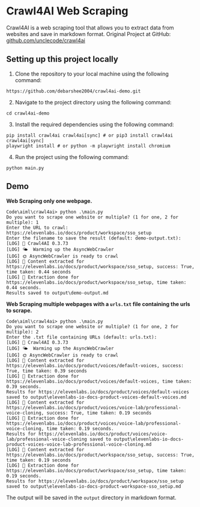 # Crawl4AI Web Scraping

Crawl4AI is a web scraping tool that allows you to extract data from websites and save in markdown format.
Original Project at GitHub: [github.com/unclecode/crawl4ai](https://github.com/unclecode/crawl4ai)

## Setting up this project locally

1. Clone the repository to your local machine using the following command:

```
https://github.com/debarshee2004/crawl4ai-demo.git
```

2. Navigate to the project directory using the following command:

```
cd crawl4ai-demo
```

3. Install the required dependencies using the following command:

```
pip install crawl4ai crawl4ai[sync] # or pip3 install crawl4ai crawl4ai[sync]
playwright install # or python -m playwright install chromium
```

4. Run the project using the following command:

```
python main.py
```

## Demo

**Web Scraping only one webpage.**

```log
Code\aiml\crawl4ai> python .\main.py
Do you want to scrape one website or multiple? (1 for one, 2 for multiple): 1
Enter the URL to crawl: https://elevenlabs.io/docs/product/workspace/sso_setup
Enter the filename to save the result (default: demo-output.txt):
[LOG] 🚀 Crawl4AI 0.3.73
[LOG] 🌤️  Warming up the AsyncWebCrawler
[LOG] 🌞 AsyncWebCrawler is ready to crawl
[LOG] 🚀 Content extracted for https://elevenlabs.io/docs/product/workspace/sso_setup, success: True, time taken: 0.44 seconds
[LOG] 🚀 Extraction done for https://elevenlabs.io/docs/product/workspace/sso_setup, time taken: 0.44 seconds.
Results saved to output\demo-output.md
```

**Web Scraping multiple webpages with a `urls.txt` file containing the urls to scrape.**

```log
Code\aiml\crawl4ai> python .\main.py
Do you want to scrape one website or multiple? (1 for one, 2 for multiple): 2
Enter the .txt file containing URLs (default: urls.txt):
[LOG] 🚀 Crawl4AI 0.3.73
[LOG] 🌤️  Warming up the AsyncWebCrawler
[LOG] 🌞 AsyncWebCrawler is ready to crawl
[LOG] 🚀 Content extracted for https://elevenlabs.io/docs/product/voices/default-voices, success: True, time taken: 0.39 seconds
[LOG] 🚀 Extraction done for https://elevenlabs.io/docs/product/voices/default-voices, time taken: 0.39 seconds.
Results for https://elevenlabs.io/docs/product/voices/default-voices saved to output\elevenlabs-io-docs-product-voices-default-voices.md
[LOG] 🚀 Content extracted for https://elevenlabs.io/docs/product/voices/voice-lab/professional-voice-cloning, success: True, time taken: 0.19 seconds
[LOG] 🚀 Extraction done for https://elevenlabs.io/docs/product/voices/voice-lab/professional-voice-cloning, time taken: 0.19 seconds.
Results for https://elevenlabs.io/docs/product/voices/voice-lab/professional-voice-cloning saved to output\elevenlabs-io-docs-product-voices-voice-lab-professional-voice-cloning.md
[LOG] 🚀 Content extracted for https://elevenlabs.io/docs/product/workspace/sso_setup, success: True, time taken: 0.19 seconds
[LOG] 🚀 Extraction done for https://elevenlabs.io/docs/product/workspace/sso_setup, time taken: 0.19 seconds.
Results for https://elevenlabs.io/docs/product/workspace/sso_setup saved to output\elevenlabs-io-docs-product-workspace-sso_setup.md
```

The output will be saved in the `output` directory in markdown format.
